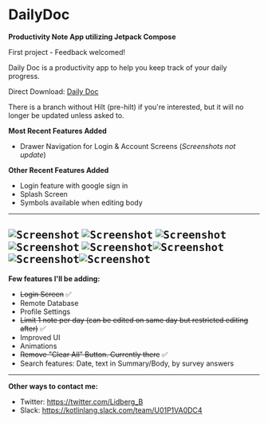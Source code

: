# DailyDoc
**Productivity Note App utilizing Jetpack Compose**


First project - Feedback welcomed! 

Daily Doc is a productivity app to help you keep track of your daily progress.

Direct Download: [Daily Doc](https://drive.google.com/file/d/1QNgtfXcrYIcCSJWijaeHScoawmNUNh6e/view?usp=sharing)

There is a branch without Hilt (pre-hilt) if you're interested, but it will no longer be updated unless asked to.

**Most Recent Features Added**
- Drawer Navigation for Login & Account Screens (*Screenshots not update*)

**Other Recent Features Added**
- Login feature with google sign in
- Splash Screen
- Symbols available when editing body
--------------------------------------
<kbd>![Screenshot](screenshots/LightListScreen.png)</kbd> <kbd>![Screenshot](screenshots/ListScreen.png)</kbd>
<kbd>![Screenshot](screenshots/LightSurvey.png)</kbd><kbd>![Screenshot](screenshots/AddScreenBody.png)</kbd>
<kbd>![Screenshot](screenshots/NoteDetailScreen.png)</kbd><kbd>![Screenshot](screenshots/ClearDialog.png)</kbd>
<kbd>![Screenshot](screenshots/splashscreen.png)</kbd><kbd>![Screenshot](screenshots/signinscreen.png)</kbd>
-------------------------------------
**Few features I'll be adding:**
- ~~Login Screen~~ ✅
- Remote Database
- Profile Settings
- ~~Limit 1 note per day (can be edited on same day but restricted editing after)~~ ✅
- Improved UI
- Animations
- ~~Remove "Clear All" Button. Currently there~~ ✅
- Search features: Date, text in Summary/Body, by survey answers
------------------------------------------
**Other ways to contact me:**
- Twitter: https://twitter.com/Lidberg_B
- Slack: https://kotlinlang.slack.com/team/U01P1VA0DC4
